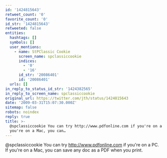 ```yaml
---
id: '1424815643'
retweet_count: '0'
favorite_count: '0'
id_str: '1424815643'
retweeted: false
entities:
  hashtags: []
  symbols: []
  user_mentions:
    - name: StPClassic Cookie
      screen_name: spclassiccookie
      indices:
        - '0'
        - '16'
      id_str: '20086401'
      id: '20086401'
  urls: []
in_reply_to_status_id_str: '1424382565'
in_reply_to_screen_name: spclassiccookie
original_url: https://twitter.com/jth/status/1424815643
date: '2009-03-31T15:07:30.000Z'
sitemap: false
robots: noindex
reply: true
title: >-
  @spclassiccookie You can try http://www.pdfonline.com if you're on a PC. If
  you're on a Mac, you can…
---
```


@spclassiccookie You can try http://www.pdfonline.com if you're on a PC. If you're on a Mac, you can save any doc as a PDF when you print.